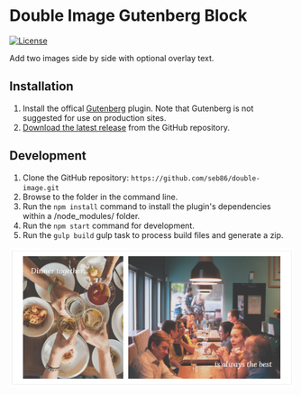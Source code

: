 # Double Image Gutenberg Block

[![License](https://img.shields.io/badge/license-GPL--3.0%2B-red.svg)](https://github.com/seb86/double-image/blob/master/license.txt)

Add two images side by side with optional overlay text.

## Installation ##

1. Install the offical [Gutenberg](https://wordpress.org/plugins/gutenberg/) plugin. Note that Gutenberg is not suggested for use on production sites.
2. [Download the latest release](https://github.com/seb86/double-image/releases) from the GitHub repository.

## Development ##
1. Clone the GitHub repository: `https://github.com/seb86/double-image.git`
2. Browse to the folder in the command line.
3. Run the `npm install` command to install the plugin's dependencies within a /node_modules/ folder.
4. Run the `npm start` command for development.
5. Run the `gulp build` gulp task to process build files and generate a zip.

![Double Image - Format 1-4 with Optional Text Overlay](https://raw.githubusercontent.com/seb86/double-image/master/screenshot-double-image-filled-format-1-4-optional-text-overlay.png)